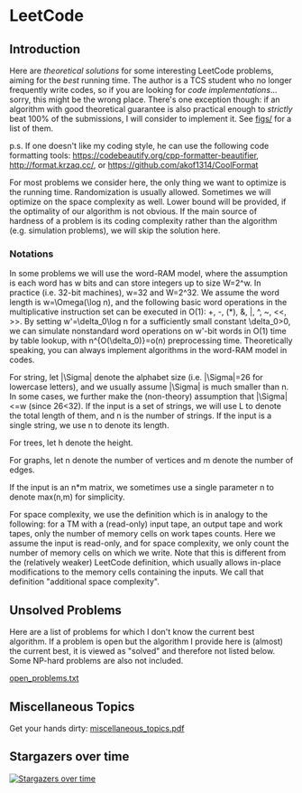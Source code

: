 LeetCode
========

## Introduction
Here are *theoretical solutions* for some interesting LeetCode problems, aiming for the *best* running time. The author is a TCS student who no longer frequently write codes, so if you are looking for *code implementations*... sorry, this might be the wrong place. There's one exception though: if an algorithm with good theoretical guarantee is also practical enough to *strictly* beat 100% of the submissions, I will consider to implement it. See [figs/](https://github.com/hqztrue/LeetCodeSolutions/blob/master/figs/) for a list of them.

p.s. If one doesn't like my coding style, he can use the following code formatting tools:
https://codebeautify.org/cpp-formatter-beautifier, http://format.krzaq.cc/, or https://github.com/akof1314/CoolFormat

For most problems we consider here, the only thing we want to optimize is the running time. Randomization is usually allowed. Sometimes we will optimize on the space complexity as well. Lower bound will be provided, if the optimality of our algorithm is not obvious. If the main source of hardness of a problem is its coding complexity rather than the algorithm (e.g. simulation problems), we will skip the solution here.

### Notations
In some problems we will use the word-RAM model, where the assumption is each word has w bits and can store integers up to size W=2^w. In practice (i.e. 32-bit machines), w=32 and W=2^32. We assume the word length is w=\Omega(\log n), and the following basic word operations in the multiplicative instruction set can be executed in O(1): +, -, (*), &, |, ^, ~, <<, >>. By setting w'=\delta_0\log n for a sufficiently small constant \delta_0>0, we can simulate nonstandard word operations on w'-bit words in O(1) time by table lookup, with n^{O(\delta_0)}=o(n) preprocessing time. Theoretically speaking, you can always implement algorithms in the word-RAM model in codes.

For string, let |\Sigma| denote the alphabet size (i.e. |\Sigma|=26 for lowercase letters), and we usually assume |\Sigma| is much smaller than n. In some cases, we further make the (non-theory) assumption that |\Sigma|<=w (since 26<32). If the input is a set of strings, we will use L to denote the total length of them, and n is the number of strings. If the input is a single string, we use n to denote its length.

For trees, let h denote the height.

For graphs, let n denote the number of vertices and m denote the number of edges.

If the input is an n*m matrix, we sometimes use a single parameter n to denote max(n,m) for simplicity.

For space complexity, we use the definition which is in analogy to the following: for a TM with a (read-only) input tape, an output tape and work tapes, only the number of memory cells on work tapes counts. Here we assume the input is read-only, and for space complexity, we only count the number of memory cells on which we write. Note that this is different from the (relatively weaker) LeetCode definition, which usually allows in-place modifications to the memory cells containing the inputs. We call that definition "additional space complexity".

## Unsolved Problems
Here are a list of problems for which I don't know the current best algorithm. If a problem is open but the algorithm I provide here is (almost) the current best, it is viewed as "solved" and therefore not listed below. Some NP-hard problems are also not included.

[open_problems.txt](https://github.com/hqztrue/LeetCodeSolutions/blob/master/open_problems.txt)


## Miscellaneous Topics
Get your hands dirty: [miscellaneous_topics.pdf](https://github.com/hqztrue/LeetCodeSolutions/blob/master/miscellaneous_topics.pdf)


## Stargazers over time
[![Stargazers over time](https://starchart.cc/hqztrue/LeetCodeSolutions.svg)](https://starchart.cc/hqztrue/LeetCodeSolutions)

